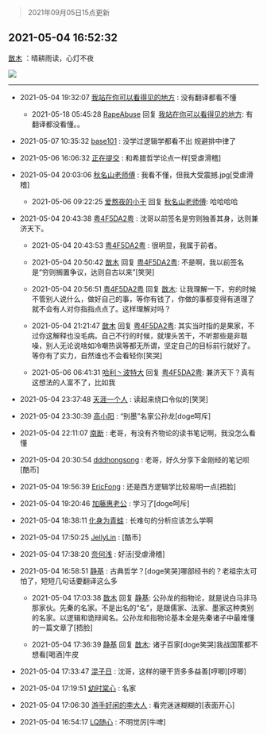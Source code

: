 > 2021年09月05日15点更新
<link rel="stylesheet" href="https://cdn.jsdelivr.net/gh/taotie6/sampleJSON@main/css/photo_show.css">


 ## 2021-05-04 16:52:32 

 [㪚木](https://www.coolapk.com/feed/26754646?shareKey=NDgxODMzODJjMjkxNjEzMTc3ZTg~) ：晴耕雨读，心灯不夜 

<div class="album">
<img class="img-item" src="https://image.coolapk.com/feed/2021/0504/16/1081091_ac608cae_8350_6542@850x9748.jpeg" />
</div>

 ------- 

- 2021-05-04 19:32:07 [我站在你可以看得见的地方](uid=1262232) : 没有翻译都看不懂 

    - 2021-05-18 05:45:28 [RapeAbuse](uid=917374) 回复 [我站在你可以看得见的地方](uid=1262232): 有翻译都没看懂。。 

- 2021-05-07 10:35:32 [base101](uid=2720343) : 没学过逻辑学都看不出 规避排中律了 

- 2021-05-06 16:06:32 [正在提交](uid=2290772) : 和希腊哲学论点一样[受虐滑稽] 

- 2021-05-04 20:03:06 [秋名山老师傅](uid=2775928) : 我看不懂，但我大受震撼.jpg[受虐滑稽] 

    - 2021-05-06 09:22:25 [爱熬夜的小于](uid=1608512) 回复 [秋名山老师傅](uid=2775928): 哈哈哈哈 

- 2021-05-04 20:43:38 [粤4F5DA2粤](uid=983185) : 沈哥以前签名是穷则独善其身，达则兼济天下。 

    - 2021-05-04 20:43:53 [粤4F5DA2粤](uid=983185) : 很明显，我属于前者。 

    - 2021-05-04 20:50:42 [㪚木](uid=1081091) 回复 [粤4F5DA2粤](uid=983185): 不是啊，我以前签名是“穷则搁置争议，达则自古以来”[笑哭] 

    - 2021-05-04 20:56:51 [粤4F5DA2粤](uid=983185) 回复 [㪚木](uid=1081091): 让我理解一下，穷的时候不管别人说什么，做好自己的事，等你有钱了，你做的事都变得有道理了就不会有人对你指指点点了。这样理解对吗？ 

    - 2021-05-04 21:21:47 [㪚木](uid=1081091) 回复 [粤4F5DA2粤](uid=983185): 其实当时指的是果家，不过你这解释也没毛病。自己不行的时候，就埋头苦干，不听那些是非聒噪，别人无论说啥如冷嘲热讽等都无所谓，坚定自己的目标前行就好了。等你有了实力，自然谁也不会看轻你[笑哭] 

    - 2021-05-06 06:41:31 [哈利丶波特大](uid=668223) 回复 [粤4F5DA2粤](uid=983185): 兼济天下？真有这想法的人富不了，比如我 

- 2021-05-04 23:37:48 [天涯一个人](uid=3225865) : 读起来绕口令似的[笑哭] 

- 2021-05-04 23:30:39 [高小阳](uid=3558245) : “别墨”名家公孙龙[doge呵斥] 

- 2021-05-04 22:11:07 [南断](uid=1225983) : 老哥，有没有齐物论的读书笔记啊，我没怎么看懂 

- 2021-05-04 20:30:54 [dddhongsong](uid=1695734) : 老哥，好久分享下金刚经的笔记呗[酷币] 

- 2021-05-04 19:56:39 [EricFong](uid=2505206) : 还是西方逻辑学比较易明一点[捂脸] 

- 2021-05-04 19:20:46 [加藤惠老公](uid=1266680) : 学习了[doge呵斥] 

- 2021-05-04 18:38:11 [化身为青蛙](uid=1209189) : 长难句的分析应该怎么学啊 

- 2021-05-04 17:50:25 [JellyLin](uid=1372534) : [酷币] 

- 2021-05-04 17:38:20 [奈何浅](uid=1884562) : 好活[受虐滑稽] 

- 2021-05-04 16:58:51 [静基](uid=1353091) : 古典哲学？[doge笑哭]哪部经书的？老祖宗太可怕了，短短几句话要翻译这么多 

    - 2021-05-04 17:03:38 [㪚木](uid=1081091) 回复 [静基](uid=1353091): 公孙龙的指物论，就是说白马非马那家伙。先秦的名家。不是出名的“名”，是跟儒家、法家、墨家这种类别的名家。以逻辑和诡辩闻名。公孙龙和指物论基本全是先秦诸子中最难懂的一篇文章了[捂脸] 

    - 2021-05-04 17:36:39 [静基](uid=1353091) 回复 [㪚木](uid=1081091): 诸子百家[doge笑哭]我战国策都不想看[喝酒]牛皮 

- 2021-05-04 17:33:47 [混子日](uid=1878276) : 沈哥，这样的硬干货多多益善[哼唧][哼唧] 

- 2021-05-04 17:19:51 [幼时棠心](uid=1017379) : 名家 

- 2021-05-04 17:06:30 [游手好闲的李大人](uid=1704844) : 看完迷迷糊糊的[表面开心] 

- 2021-05-04 16:54:17 [LQ随心](uid=1002360) : 不明觉厉[牛啤] 

